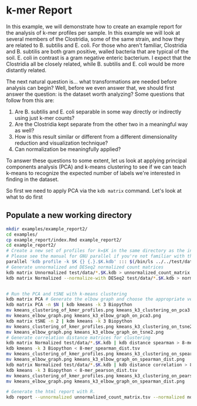 # k-mer Report

In this example, we will demonstrate how to create an example report for the analysis of k-mer profiles per sample. In this example we will look at several members of the Clostridia, some of the same strain, and how they are related to B. subtilis and E. coli. For those who aren't familiar, Clostridia and B. subtilis are both gram positive, walled bacteria that are typical of the soil. E. coli in contrast is a gram negative enteric bacterium. I expect that the Clostridia all be closely related, while B. subtilis and E. coli would be more distantly related.


The next natural question is... what transformations are needed before analysis can begin? Well, before we even answer that, we should first answer the question: is the dataset worth analyzing? Some questions that follow from this are:

1. Are B. subtilis and E. coli separable in some way directly or indirectly using just k-mer counts?
2. Are the Clostridia kept separate from the other two in a meaningful way as well?
3. How is this result similar or different from a different dimensionality reduction and visualization technique?
4. Can normalization be meaningfully applied?


To answer these questions to some extent, let us look at applying  principal components analysis (PCA) and k-means clustering to see if we can teach k-means to recognize the expected number of labels we're interested in finding in the dataset.

So first we need to apply PCA via the `kdb matrix` command. Let's look at what to do first


## Populate a new working directory

```bash
mkdir examples/example_report2/
cd examples/
cp example_report/index.Rmd example_report2/
cd example_report2/
# Create a new set of profiles for k=$K in the same directory as the input files.
# Please see the manual for GNU parallel if you're not familiar with this usage.
parallel 'kdb profile -k $K {} {.}.$K.kdb' ::: $(/bin/ls ../../test/data/*.fasta.gz)
# Generate unnormalized and DESeq2 normalized count matrices
kdb matrix Unnormalized test/data/*.$K.kdb > unnormalized_count_matrix.tsv
kdb matrix Normalized --normalize-with DESeq2 test/data/*.$K.kdb > normalized_count_matrix.tsv


# Run the PCA and tSNE with k-means clustering
kdb matrix PCA # Generate the elbow graph and choose the appropriate version of '-n'
kdb matrix PCA -n $N | kdb kmeans -k 3 Biopython
mv kmeans_clustering_of_kmer_profiles.png kmeans_k3_clustering_on_pca3.png
mv kmeans_elbow_graph.png kmeans_k3_elbow_graph_on_pca3.png
kdb matrix tSNE -n 2 | kdm kmeans -k 3 Biopython
mv kmeans_clustering_of_kmer_profiles.png kmeans_k3_clustering_on_tsne2.png
mv kmeans_elbow_graph.png kmeans_k3_elbow_graph_on_tsne2.png
# Generate correlation distance matrices for clustering
kdb matrix Normalized test/data/*.$K.kdb | kdb distance spearman > 8-mer_spearman_dist.tsv
kdb kmeans -k 3 Biopython < 8-mer_spearman_dist.tsv
mv kmeans_clustering_of_kmer_profiles.png kmeans_k3_clustering_on_spearman_dist.png
mv kmeans_elbow_graph.png kmeans_k3_elbow_graph_on_spearman_dist.png
kdb matrix Normalized test/data/*.$K.kdb | kdb distance correlation > 8-mer_pearson_dist.tsv
kdb kmeans -k 3 Biopython < 8-mer_pearson_dist.tsv
mv kmeans_clustering_of_kmer_profiles.png kmeans_k3_clustering_on_pearson_dist.png
mv kmeans_elbow_graph.png kmeans_k3_elbow_graph_on_spearman_dist.png

# Generate the html report with R.
kdb report --unnormalized unnormalized_count_matrix.tsv --normalized normalized_count_matrix.tsv --pca-elbow-graph PCA_variance_accumulation.png --kmeans-pca-clustering kmeans_k3_clustering_on_pca3.png --kmeans-tsne-clustering kmeans_k3_clustering_on_tsne2.png --kmeans-spearman-clustering kmeans_k3_clustering_on_spearman_dist.png --kmeans-on-pca-elbow-graph kmeans_elbow_graph_on_pca3.png --kmeans-on-tsne-elbow-graph kmeans_elbow_graph_on_tsne2.png --kmeans-on-spearman-dist-elbow-graph kmeans_elbow_graph_on_spearman_dist.png --kmeans-on-pearson-dist-elbow-graph kmeans_elbow_graph_on_pearson_dist.png
```


